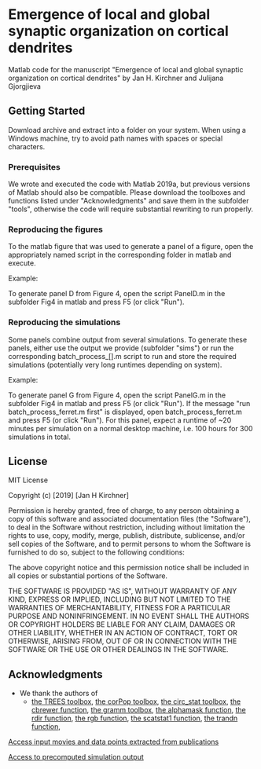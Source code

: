 Emergence of local and global synaptic organization on cortical dendrites
====================================================================

Matlab code for the manuscript "Emergence of local and global synaptic organization on cortical dendrites" by Jan H. Kirchner and Julijana Gjorgjieva

Getting Started
---------------

Download archive and extract into a folder on your system. When using a Windows machine, try to avoid path names with spaces or special characters.

### Prerequisites

We wrote and executed the code with Matlab 2019a, but previous versions of Matlab should also be compatible. Please download the toolboxes and functions listed under "Acknowledgments" and save them in the subfolder "tools", otherwise the code will require substantial rewriting to run properly.

### Reproducing the figures

To the matlab figure that was used to generate a panel of a figure, open the appropriately named script in the corresponding folder in matlab and execute.

Example:

To generate panel D from Figure 4, open the script PanelD.m in the subfolder Fig4 in matlab and press F5 (or click "Run").

### Reproducing the simulations

Some panels combine output from several simulations. To generate these panels, either use the output we provide (subfolder "sims") or run the corresponding batch_process_\[\].m script to run and store the required simulations (potentially very long runtimes depending on system).

Example:

To generate panel G from Figure 4, open the script PanelG.m in the subfolder Fig4 in matlab and press F5 (or click "Run"). If the message "run batch_process_ferret.m first" is displayed, open batch_process_ferret.m and press F5 (or click "Run"). For this panel, expect a runtime of ~20 minutes per simulation on a normal desktop machine, i.e. 100 hours for 300 simulations in total.

License
-------

MIT License

Copyright (c) \[2019\] \[Jan H Kirchner\]

Permission is hereby granted, free of charge, to any person obtaining a copy of this software and associated documentation files (the "Software"), to deal in the Software without restriction, including without limitation the rights to use, copy, modify, merge, publish, distribute, sublicense, and/or sell copies of the Software, and to permit persons to whom the Software is furnished to do so, subject to the following conditions:

The above copyright notice and this permission notice shall be included in all copies or substantial portions of the Software.

THE SOFTWARE IS PROVIDED "AS IS", WITHOUT WARRANTY OF ANY KIND, EXPRESS OR IMPLIED, INCLUDING BUT NOT LIMITED TO THE WARRANTIES OF MERCHANTABILITY, FITNESS FOR A PARTICULAR PURPOSE AND NONINFRINGEMENT. IN NO EVENT SHALL THE AUTHORS OR COPYRIGHT HOLDERS BE LIABLE FOR ANY CLAIM, DAMAGES OR OTHER LIABILITY, WHETHER IN AN ACTION OF CONTRACT, TORT OR OTHERWISE, ARISING FROM, OUT OF OR IN CONNECTION WITH THE SOFTWARE OR THE USE OR OTHER DEALINGS IN THE SOFTWARE.

Acknowledgments
---------------

*   We thank the authors of
    *   [the TREES toolbox](https://www.treestoolbox.org/), [the corPop toolbox](https://de.mathworks.com/matlabcentral/fileexchange/20591-sampling-from-multivariate-correlated-binary-and-poisson-random-variables?focused=5103226&tab=function), [the circ\_stat toolbox](http://bethgelab.org/software/circstat/), [the cbrewer function](https://de.mathworks.com/matlabcentral/fileexchange/34087-cbrewer-colorbrewer-schemes-for-matlab), [the gramm toolbox](https://de.mathworks.com/matlabcentral/fileexchange/54465-gramm-complete-data-visualization-toolbox-ggplot2-r-like), [the alphamask function](https://de.mathworks.com/matlabcentral/fileexchange/34936-alphamask-semi-transparent-image-overlay), [the rdir function](https://de.mathworks.com/matlabcentral/fileexchange/47125-rdir-m), [the rgb function](https://de.mathworks.com/matlabcentral/fileexchange/24497-rgb-triple-of-color-name-version-2?focused=5124709&tab=function), [the scatstat1 function](https://de.mathworks.com/matlabcentral/fileexchange/57945-scatstat1-local-statistics-of-scattered-1d-data), [the trandn function](https://de.mathworks.com/matlabcentral/fileexchange/53180-truncated-normal-generator),
   
[Access input movies and data points extracted from publications](https://www.dropbox.com/sh/rbtum08gmmbufl3/AACQ-mHfJYoEN6g8wi1xdukKa?dl=0)

[Access to precomputed simulation output](https://www.dropbox.com/sh/0jjjrfit5qs5zen/AACLGdXuP8J6d8Ki5u16CI0ba?dl=0)
